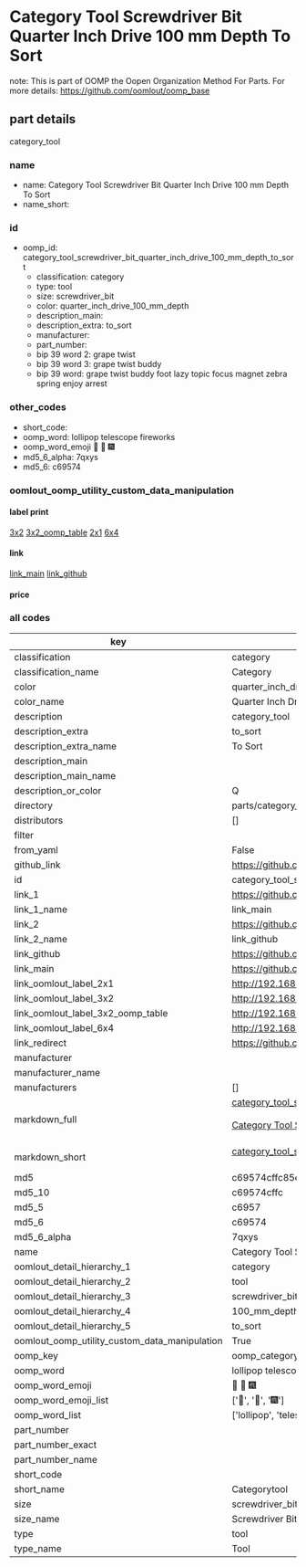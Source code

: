 # Category Tool Screwdriver Bit Quarter Inch Drive 100 mm Depth To Sort  

note: This is part of OOMP the Oopen Organization Method For Parts. For more details: https://github.com/oomlout/oomp_base

##  part details
  



category_tool



### name
* name: Category Tool Screwdriver Bit Quarter Inch Drive 100 mm Depth To Sort
* name_short: 
### id
* oomp_id: category_tool_screwdriver_bit_quarter_inch_drive_100_mm_depth_to_sort
  * classification: category
  * type: tool
  * size: screwdriver_bit
  * color: quarter_inch_drive_100_mm_depth
  * description_main: 
  * description_extra: to_sort
  * manufacturer: 
  * part_number: 
  * bip 39 word 2: grape twist
  * bip 39 word 3: grape twist buddy
  * bip 39 word: grape twist buddy foot lazy topic focus magnet zebra spring enjoy arrest

### other_codes
* short_code: 
* oomp_word: lollipop telescope fireworks
* oomp_word_emoji :lollipop: :telescope: :fireworks:
* md5_6_alpha: 7qxys
* md5_6: c69574






### oomlout_oomp_utility_custom_data_manipulation
#### label print
[3x2](http://192.168.1.245:1112/?label=oomp%207qxys)
[3x2_oomp_table](http://192.168.1.108:1112/?label=oomp%207qxys)
[2x1](http://192.168.1.242:1112/?label=oomp%207qxys)
[6x4](http://192.168.1.55:1112/?label=oomp%207qxys)    

#### link

[link_main](https://github.com/oomlout/oomlout_oomp_version_1_messy/tree/main/parts/category_tool_screwdriver_bit_quarter_inch_drive_100_mm_depth_to_sort) [link_github](https://github.com/oomlout/oomlout_oomp_version_1_messy/tree/main/parts/category_tool_screwdriver_bit_quarter_inch_drive_100_mm_depth_to_sort)                             

#### price







### all codes 
| key | value |  
| --- | --- |  
| classification | category |  
| classification_name | Category |  
| color | quarter_inch_drive_100_mm_depth |  
| color_name | Quarter Inch Drive 100 mm Depth |  
| description | category_tool |  
| description_extra | to_sort |  
| description_extra_name | To Sort |  
| description_main |  |  
| description_main_name |  |  
| description_or_color | Q  |  
| directory | parts/category_tool_screwdriver_bit_quarter_inch_drive_100_mm_depth_to_sort |  
| distributors | [] |  
| filter |  |  
| from_yaml | False |  
| github_link | https://github.com/oomlout/oomlout_oomp_part_src/tree/main/parts/category_tool_screwdriver_bit_quarter_inch_drive_100_mm_depth_to_sort |  
| id | category_tool_screwdriver_bit_quarter_inch_drive_100_mm_depth_to_sort |  
| link_1 | https://github.com/oomlout/oomlout_oomp_version_1_messy/tree/main/parts/category_tool_screwdriver_bit_quarter_inch_drive_100_mm_depth_to_sort |  
| link_1_name | link_main |  
| link_2 | https://github.com/oomlout/oomlout_oomp_version_1_messy/tree/main/parts/category_tool_screwdriver_bit_quarter_inch_drive_100_mm_depth_to_sort |  
| link_2_name | link_github |  
| link_github | https://github.com/oomlout/oomlout_oomp_version_1_messy/tree/main/parts/category_tool_screwdriver_bit_quarter_inch_drive_100_mm_depth_to_sort |  
| link_main | https://github.com/oomlout/oomlout_oomp_version_1_messy/tree/main/parts/category_tool_screwdriver_bit_quarter_inch_drive_100_mm_depth_to_sort |  
| link_oomlout_label_2x1 | http://192.168.1.242:1112/?label=oomp%207qxys |  
| link_oomlout_label_3x2 | http://192.168.1.245:1112/?label=oomp%207qxys |  
| link_oomlout_label_3x2_oomp_table | http://192.168.1.108:1112/?label=oomp%207qxys |  
| link_oomlout_label_6x4 | http://192.168.1.55:1112/?label=oomp%207qxys |  
| link_redirect | https://github.com/oomlout/oomlout_oomp_version_1_messy/tree/main/parts/category_tool_screwdriver_bit_quarter_inch_drive_100_mm_depth_to_sort |  
| manufacturer |  |  
| manufacturer_name |  |  
| manufacturers | [] |  
| markdown_full | [category_tool_screwdriver_bit_quarter_inch_drive_100_mm_depth_to_sort](none)<br>[](none)<br>[Category Tool Screwdriver Bit Quarter Inch Drive 100 Mm Depth To Sort](none)<br><br> |  
| markdown_short | [category_tool_screwdriver_bit_quarter_inch_drive_100_mm_depth_to_sort](none)<br><br> |  
| md5 | c69574cffc85eb47943f35ae3afae32e |  
| md5_10 | c69574cffc |  
| md5_5 | c6957 |  
| md5_6 | c69574 |  
| md5_6_alpha | 7qxys |  
| name | Category Tool Screwdriver Bit Quarter Inch Drive 100 mm Depth To Sort |  
| oomlout_detail_hierarchy_1 | category |  
| oomlout_detail_hierarchy_2 | tool |  
| oomlout_detail_hierarchy_3 | screwdriver_bit |  
| oomlout_detail_hierarchy_4 | 100_mm_depth |  
| oomlout_detail_hierarchy_5 | to_sort |  
| oomlout_oomp_utility_custom_data_manipulation | True |  
| oomp_key | oomp_category_tool_screwdriver_bit_quarter_inch_drive_100_mm_depth_to_sort |  
| oomp_word | lollipop telescope fireworks |  
| oomp_word_emoji | :lollipop: :telescope: :fireworks: |  
| oomp_word_emoji_list | [':lollipop:', ':telescope:', ':fireworks:'] |  
| oomp_word_list | ['lollipop', 'telescope', 'fireworks'] |  
| part_number |  |  
| part_number_exact |  |  
| part_number_name |  |  
| short_code |  |  
| short_name | Categorytool |  
| size | screwdriver_bit |  
| size_name | Screwdriver Bit |  
| type | tool |  
| type_name | Tool |  
